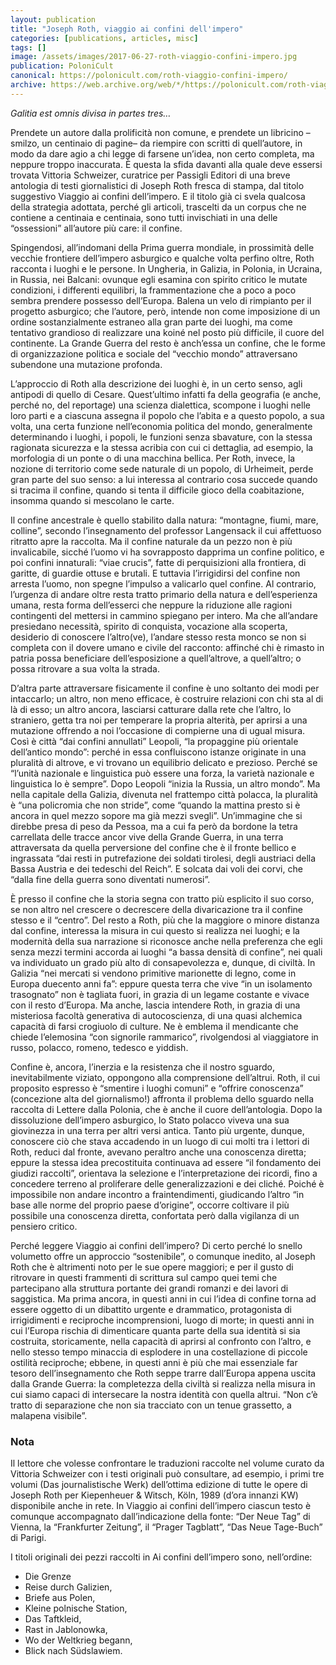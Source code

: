```yaml
---
layout: publication
title: "Joseph Roth, viaggio ai confini dell'impero"
categories: [publications, articles, misc]
tags: []
image: /assets/images/2017-06-27-roth-viaggio-confini-impero.jpg
publication: PoloniCult
canonical: https://polonicult.com/roth-viaggio-confini-impero/
archive: https://web.archive.org/web/*/https://polonicult.com/roth-viaggio-confini-impero/
---
```


*Galitia est omnis divisa in partes tres…*

Prendete un autore dalla prolificità non comune, e prendete un libricino –smilzo, un centinaio di pagine– da riempire con scritti di quell’autore, in modo da dare agio a chi legge di farsene un’idea, non certo completa, ma neppure troppo inaccurata. È questa la sfida davanti alla quale deve essersi trovata Vittoria Schweizer, curatrice per Passigli Editori di una breve antologia di testi giornalistici di Joseph Roth fresca di stampa, dal titolo suggestivo Viaggio ai confini dell’impero. E il titolo già ci svela qualcosa della strategia adottata, perché gli articoli, trascelti da un corpus che ne contiene a centinaia e centinaia, sono tutti invischiati in una delle “ossessioni” all’autore più care: il confine.

Spingendosi, all’indomani della Prima guerra mondiale, in prossimità delle vecchie frontiere dell’impero asburgico e qualche volta perfino oltre, Roth racconta i luoghi e le persone. In Ungheria, in Galizia, in Polonia, in Ucraina, in Russia, nei Balcani: ovunque egli esamina con spirito critico le mutate condizioni, i differenti equilibri, la frammentazione che a poco a poco sembra prendere possesso dell’Europa. Balena un velo di rimpianto per il progetto asburgico; che l’autore, però, intende non come imposizione di un ordine sostanzialmente estraneo alla gran parte dei luoghi, ma come tentativo grandioso di realizzare una koiné nel posto più difficile, il cuore del continente. La Grande Guerra del resto è anch’essa un confine, che le forme di organizzazione politica e sociale del “vecchio mondo” attraversano subendone una mutazione profonda.

L’approccio di Roth alla descrizione dei luoghi è, in un certo senso, agli antipodi di quello di  Cesare. Quest’ultimo infatti fa della geografia (e anche, perché no, del reportage) una scienza dialettica, scompone i luoghi nelle loro parti e a ciascuna assegna il popolo che l’abita e a questo popolo, a sua volta, una certa funzione nell’economia politica del mondo, generalmente determinando i luoghi, i popoli, le funzioni senza sbavature, con la stessa ragionata sicurezza e la stessa acribia con cui ci dettaglia, ad esempio, la morfologia di un ponte o di una macchina bellica. Per Roth, invece, la nozione di territorio come sede naturale di un popolo, di Urheimeit, perde gran parte del suo senso: a lui interessa al contrario cosa succede quando si tracima il confine, quando si tenta il difficile gioco della coabitazione, insomma quando si mescolano le carte.

Il confine ancestrale è quello stabilito dalla natura: “montagne, fiumi, mare, colline”, secondo l’insegnamento del professor Langensack il cui affettuoso ritratto apre la raccolta. Ma il confine naturale da un pezzo non è più invalicabile, sicché l’uomo vi ha sovrapposto dapprima un confine politico, e poi confini innaturali: “viae crucis”, fatte di perquisizioni alla frontiera, di garitte, di guardie ottuse e brutali. E tuttavia l’irrigidirsi del confine non arresta l’uomo, non spegne l’impulso a valicarlo quel confine. Al contrario, l’urgenza di andare oltre resta tratto primario della natura e dell’esperienza umana, resta forma dell’esserci che neppure la riduzione alle ragioni contingenti del mettersi in cammino spiegano per intero. Ma che all’andare presiedano necessità, spirito di conquista, vocazione alla scoperta, desiderio di conoscere l’altro(ve), l’andare stesso resta monco se non si completa con il dovere umano e civile del racconto: affinché chi è rimasto in patria possa beneficiare dell’esposizione a quell’altrove, a quell’altro; o possa ritrovare a sua volta la strada.

D’altra parte attraversare fisicamente il confine è uno soltanto dei modi per intaccarlo; un altro, non meno efficace, è costruire relazioni con chi sta al di là di esso; un altro ancora, lasciarsi catturare dalla rete che l’altro, lo straniero, getta tra noi per temperare la propria alterità, per aprirsi a una mutazione offrendo a noi l’occasione di compierne una di ugual misura. Così è città “dai confini annullati” Leopoli, “la propaggine più orientale dell’antico mondo”: perché in essa confluiscono istanze originate in una pluralità di altrove, e vi trovano un equilibrio delicato e prezioso. Perché se “l’unità nazionale e linguistica può essere una forza, la varietà nazionale e linguistica lo è sempre”. Dopo Leopoli “inizia la Russia, un altro mondo”. Ma nella capitale della Galizia, divenuta nel frattempo città polacca, la pluralità è “una policromia che non stride”, come “quando la mattina presto si è ancora in quel mezzo sopore ma già mezzi svegli”. Un’immagine che si direbbe presa di peso da Pessoa, ma a cui fa però da bordone la tetra carrellata delle tracce ancor vive della Grande Guerra, in una terra attraversata da quella perversione del confine che è il fronte bellico e ingrassata “dai resti in putrefazione dei soldati tirolesi, degli austriaci della Bassa Austria e dei tedeschi del Reich”. E solcata dai voli dei corvi, che “dalla fine della guerra sono diventati numerosi”.

È presso il confine che la storia segna con tratto più esplicito il suo corso, se non altro nel crescere o decrescere della divaricazione tra il confine stesso e il “centro”. Del resto a Roth, più che la maggiore o minore distanza dal confine, interessa la misura in cui questo si realizza nei luoghi; e la modernità della sua narrazione si riconosce anche nella preferenza che egli senza mezzi termini accorda ai luoghi “a bassa densità di confine”, nei quali va individuato un grado più alto di consapevolezza e, dunque, di civiltà. In Galizia “nei mercati si vendono primitive marionette di legno, come in Europa duecento anni fa”: eppure questa terra che vive “in un isolamento trasognato” non è tagliata fuori, in grazia di un legame costante e vivace con il resto d’Europa. Ma anche, lascia intendere Roth, in grazia di una misteriosa facoltà generativa di autocoscienza, di una quasi alchemica capacità di farsi crogiuolo di culture. Ne è emblema il mendicante che chiede l’elemosina “con signorile rammarico”, rivolgendosi al viaggiatore in russo, polacco, romeno, tedesco e yiddish.

Confine è, ancora, l’inerzia e la resistenza che il nostro sguardo, inevitabilmente viziato, oppongono alla comprensione dell’altrui. Roth, il cui proposito espresso è “smentire i luoghi comuni” e “offrire conoscenza” (concezione alta del giornalismo!) affronta il problema dello sguardo nella raccolta di Lettere dalla Polonia, che è anche il cuore dell’antologia. Dopo la dissoluzione dell’impero asburgico, lo Stato polacco viveva una sua giovinezza in una terra per altri versi antica. Tanto più urgente, dunque, conoscere ciò che stava accadendo in un luogo di cui molti tra i lettori di Roth, reduci dal fronte, avevano peraltro anche una conoscenza diretta; eppure la stessa idea precostituita continuava ad essere “il fondamento dei giudizi raccolti”, orientava la selezione e l’interpretazione dei ricordi, fino a concedere terreno al proliferare delle generalizzazioni e dei cliché. Poiché è impossibile non andare incontro a fraintendimenti, giudicando l’altro “in base alle norme del proprio paese d’origine”, occorre coltivare il più possibile una conoscenza diretta, confortata però dalla vigilanza di un pensiero critico.

Perché leggere Viaggio ai confini dell’impero? Di certo perché lo snello volumetto offre un approccio “sostenibile”, o comunque inedito, al Joseph Roth che è altrimenti noto per le sue opere maggiori; e per il gusto di ritrovare in questi frammenti di scrittura sul campo quei temi che partecipano alla struttura portante dei grandi romanzi e dei lavori di saggistica. Ma prima ancora, in questi anni in cui l’idea di confine torna ad essere oggetto di un dibattito urgente e drammatico, protagonista di irrigidimenti e reciproche incomprensioni, luogo di morte; in questi anni in cui l’Europa rischia di dimenticare quanta parte della sua identità si sia costruita, storicamente, nella capacità di aprirsi al confronto con l’altro, e nello stesso tempo minaccia di esplodere in una costellazione di piccole ostilità reciproche; ebbene, in questi anni è più che mai essenziale  far tesoro dell’insegnamento che Roth seppe trarre dall’Europa appena uscita dalla Grande Guerra: la completezza della civiltà si realizza nella misura in cui siamo capaci di intersecare la nostra identità con quella altrui. “Non c’è tratto di separazione che non sia tracciato con un tenue grassetto, a malapena visibile”.

### Nota

Il lettore che volesse confrontare le traduzioni raccolte nel volume curato da Vittoria Schweizer con i testi originali può consultare, ad esempio, i primi tre volumi (Das journalistische Werk) dell’ottima edizione di tutte le opere di Joseph Roth per Kiepenheuer & Witsch, Köln, 1989 (d’ora innanzi KW) disponibile anche in rete. In Viaggio ai confini dell’impero ciascun testo è comunque accompagnato dall’indicazione della fonte: “Der Neue Tag” di Vienna, la  “Frankfurter Zeitung”, il “Prager Tagblatt”, “Das Neue Tage-Buch” di Parigi.

I titoli originali dei pezzi raccolti in Ai confini dell’impero sono, nell’ordine:
* Die Grenze
* Reise durch Galizien,
* Briefe aus Polen,
* Kleine polnische Station,
* Das Taftkleid,
* Rast in Jablonowka,
* Wo der Weltkrieg begann,
* Blick nach Südslawiem.

